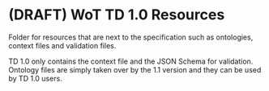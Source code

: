 # (DRAFT) WoT TD 1.0 Resources

Folder for resources that are next to the specification such as ontologies, context files and validation files.

TD 1.0 only contains the context file and the JSON Schema for validation.
Ontology files are simply taken over by the 1.1 version and they can be used by TD 1.0 users.
